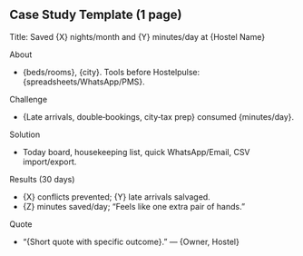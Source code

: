 ## Case Study Template (1 page)

Title: Saved {X} nights/month and {Y} minutes/day at {Hostel Name}

About
- {beds/rooms}, {city}. Tools before Hostelpulse: {spreadsheets/WhatsApp/PMS}.

Challenge
- {Late arrivals, double‑bookings, city‑tax prep} consumed {minutes/day}.

Solution
- Today board, housekeeping list, quick WhatsApp/Email, CSV import/export.

Results (30 days)
- {X} conflicts prevented; {Y} late arrivals salvaged.
- {Z} minutes saved/day; “Feels like one extra pair of hands.”

Quote
- “{Short quote with specific outcome}.” — {Owner, Hostel}

